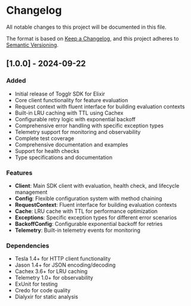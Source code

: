 # Changelog

All notable changes to this project will be documented in this file.

The format is based on [Keep a Changelog](https://keepachangelog.com/en/1.0.0/),
and this project adheres to [Semantic Versioning](https://semver.org/spec/v2.0.0.html).

## [1.0.0] - 2024-09-22

### Added

- Initial release of Togglr SDK for Elixir
- Core client functionality for feature evaluation
- Request context with fluent interface for building evaluation contexts
- Built-in LRU caching with TTL using Cachex
- Configurable retry logic with exponential backoff
- Comprehensive error handling with specific exception types
- Telemetry support for monitoring and observability
- Complete test coverage
- Comprehensive documentation and examples
- Support for health checks
- Type specifications and documentation

### Features

- **Client**: Main SDK client with evaluation, health check, and lifecycle management
- **Config**: Flexible configuration system with method chaining
- **RequestContext**: Fluent interface for building evaluation contexts
- **Cache**: LRU cache with TTL for performance optimization
- **Exceptions**: Specific exception types for different error scenarios
- **BackoffConfig**: Configurable exponential backoff for retries
- **Telemetry**: Built-in telemetry events for monitoring

### Dependencies

- Tesla 1.4+ for HTTP client functionality
- Jason 1.4+ for JSON encoding/decoding
- Cachex 3.6+ for LRU caching
- Telemetry 1.0+ for observability
- ExUnit for testing
- Credo for code quality
- Dialyxir for static analysis
